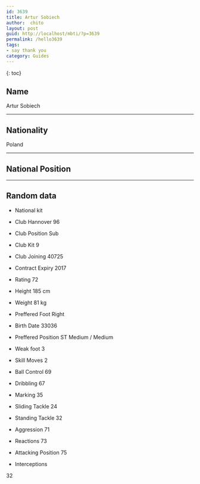 ```yaml
---
id: 3639
title: Artur Sobiech
author:  chito 
layout: post
guid: http://localhost/mbti/?p=3639
permalink: /hello3639
tags:
- say thank you
category: Guides
---
```



{: toc}


## Name  
Artur Sobiech 

* * *

## Nationality  
Poland 

* * *

## National Position 

* * *

## Random data 

  * National kit 
  * Club 
Hannover 96 

  * Club Position 
Sub 

  * Club Kit 
9 

  * Club Joining 
40725 

  * Contract Expiry 
2017 

  * Rating 
72 

  * Height 
185 cm 

  * Weight 
81 kg 

  * Preffered Foot 
Right 

  * Birth Date 
33036 

  * Preffered Position 
ST Medium / Medium 

  * Weak foot 
3 

  * Skill Moves 
2 

  * Ball Control 
69 

  * Dribbling 
67 

  * Marking 
35 

  * Sliding Tackle 
24 

  * Standing Tackle 
32 

  * Aggression 
71 

  * Reactions 
73 

  * Attacking Position 
75 

  * Interceptions 

32</ul>